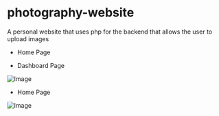 # photography-website
A personal website that uses php for the backend that allows the user to upload images

* Home Page

* Dashboard Page 

![Image](https://i.imgur.com/qH4QTUl.png)

* Home Page

![Image](https://i.imgur.com/h76ZmXY.png)
